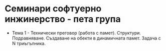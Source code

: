 # Семинари софтуерно инжинерство - пета група

* Тема 1 - Технически преговор (работа с памет). Структури. Подравняване. Създаване на обекти в динамичната памет. Задача с N триъгълника.